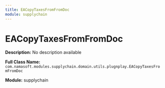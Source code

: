 ```yaml
---
title: EACopyTaxesFromFromDoc
module: supplychain
---
```


# EACopyTaxesFromFromDoc

**Description:** No description available

**Full Class Name:** `com.namasoft.modules.supplychain.domain.utils.plugnplay.EACopyTaxesFromFromDoc`

**Module:** supplychain

